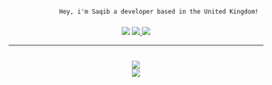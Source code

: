                   Hey, i'm Saqib a developer based in the United Kingdom!

<h3 align="center">
  <img src="https://img.shields.io/github/followers/S4qib?label=Followers&style=for-the-badge&color=blue">
  <a href="https://discord.gg/zbSNTPEy8j" alt="Discord">
      <img src="https://img.shields.io/discord/452518336627081236?label=discord&style=for-the-badge&color=blue"/>
  </a>
  <a href="https://yuuta.xyz" alt="Website">
      <img src="https://img.shields.io/website?down_color=red&down_message=Offline&style=for-the-badge&up_color=blue&up_message=Online&url=https%3A%2F%2Fwillfp.com"/>
  </a>
</h3>

<hr>

<h2 align="center">
  <a href="https://github.com/S4qib">
    <img align="center" src="https://github-readme-stats.vercel.app/api/?username=S4qib&show_icons=true&theme=onedark">
  </a>
  <br>
  <a href="https://github.com/S4qib">
    <img align="center" src="https://github-readme-stats.vercel.app/api/top-langs/?username=S4qib&layout=compact&theme=onedark">
  </a>
</h2>
